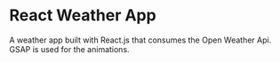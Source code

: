 # React Weather App

A weather app built with React.js that consumes the Open Weather Api.  GSAP is used for the animations.

